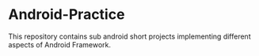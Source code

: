 # Android-Practice
This repository contains sub android short projects implementing different aspects of Android Framework.
